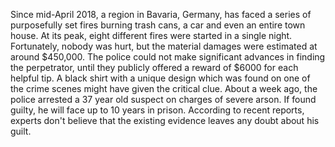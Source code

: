 Since mid-April 2018, a region in Bavaria, Germany, has faced a series of purposefully set fires burning trash cans, a car and even an entire town house. At its peak, eight different fires were started in a single night. Fortunately, nobody was hurt, but the material damages were estimated at around $450,000. The police could not make significant advances in finding the perpetrator, until they publicly offered a reward of $6000 for each helpful tip. A black shirt with a unique design which was found on one of the crime scenes might have given the critical clue. About a week ago, the police arrested a 37 year old suspect on charges of severe arson. If found guilty, he will face up to 10 years in prison.
According to recent reports, experts don't believe that the existing evidence leaves any doubt about his guilt.